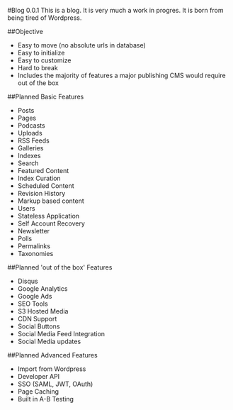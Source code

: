 #Blog 0.0.1
This is a blog. It is very much a work in progres. It is born from being tired of Wordpress.

##Objective
* Easy to move (no absolute urls in database)
* Easy to initialize
* Easy to customize
* Hard to break
* Includes the majority of features a major publishing CMS would require out of the box

##Planned Basic Features
* Posts
* Pages
* Podcasts
* Uploads
* RSS Feeds
* Galleries
* Indexes
* Search
* Featured Content
* Index Curation
* Scheduled Content
* Revision History
* Markup based content
* Users
* Stateless Application
* Self Account Recovery
* Newsletter
* Polls
* Permalinks
* Taxonomies

##Planned 'out of the box' Features
* Disqus
* Google Analytics
* Google Ads
* SEO Tools
* S3 Hosted Media
* CDN Support
* Social Buttons
* Social Media Feed Integration
* Social Media updates

##Planned Advanced Features
* Import from Wordpress
* Developer API
* SSO (SAML, JWT, OAuth)
* Page Caching
* Built in A-B Testing
